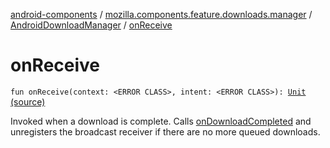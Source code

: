 [android-components](../../index.md) / [mozilla.components.feature.downloads.manager](../index.md) / [AndroidDownloadManager](index.md) / [onReceive](./on-receive.md)

# onReceive

`fun onReceive(context: <ERROR CLASS>, intent: <ERROR CLASS>): `[`Unit`](https://kotlinlang.org/api/latest/jvm/stdlib/kotlin/-unit/index.html) [(source)](https://github.com/mozilla-mobile/android-components/blob/master/components/feature/downloads/src/main/java/mozilla/components/feature/downloads/manager/AndroidDownloadManager.kt#L98)

Invoked when a download is complete. Calls [onDownloadCompleted](on-download-completed.md) and unregisters the
broadcast receiver if there are no more queued downloads.

